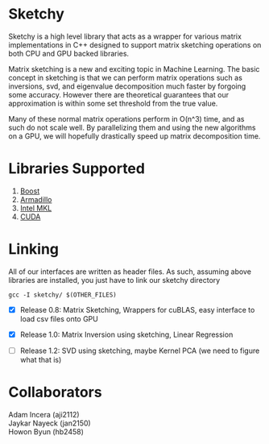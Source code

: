 # Sketchy

Sketchy is a high level library that acts as a wrapper for various
matrix implementations in C++ designed to support matrix sketching operations
on both CPU and GPU backed libraries.

Matrix sketching is a new and exciting topic in Machine Learning. The basic concept in sketching is that we can perform matrix operations such as inversions, svd, and eigenvalue decomposition much faster by forgoing some accuracy. However there are theoretical guarantees that our approximation is within some set threshold from the true value.

Many of these normal matrix operations perform in O(n^3) time, and as such do not scale well. By parallelizing them and using the new algorithms on a GPU, we will hopefully drastically speed up matrix decomposition time. 

# Libraries Supported
1. [Boost](http://www.boost.org/doc/libs/1_60_0/libs/numeric/ublas/doc/)
2. [Armadillo](http://arma.sourceforge.net/docs.html)
3. [Intel MKL](https://software.intel.com/en-us/intel-mkl)
4. [CUDA](http://docs.nvidia.com/cuda/nvblas/)

# Linking
All of our interfaces are written as header files. As such, assuming
above libraries are installed, you just have to link our sketchy directory 
```
gcc -I sketchy/ $(OTHER_FILES)
```

- [x] Release 0.8: Matrix Sketching, Wrappers for cuBLAS, easy interface to load csv files onto GPU
- [x] Release 1.0: Matrix Inversion using sketching, Linear Regression
- [ ] Release 1.2: SVD using sketching, maybe Kernel PCA (we need to figure what that is)


# Collaborators
Adam Incera (aji2112) </br>
Jaykar Nayeck (jan2150) </br>
Howon Byun (hb2458) </br>